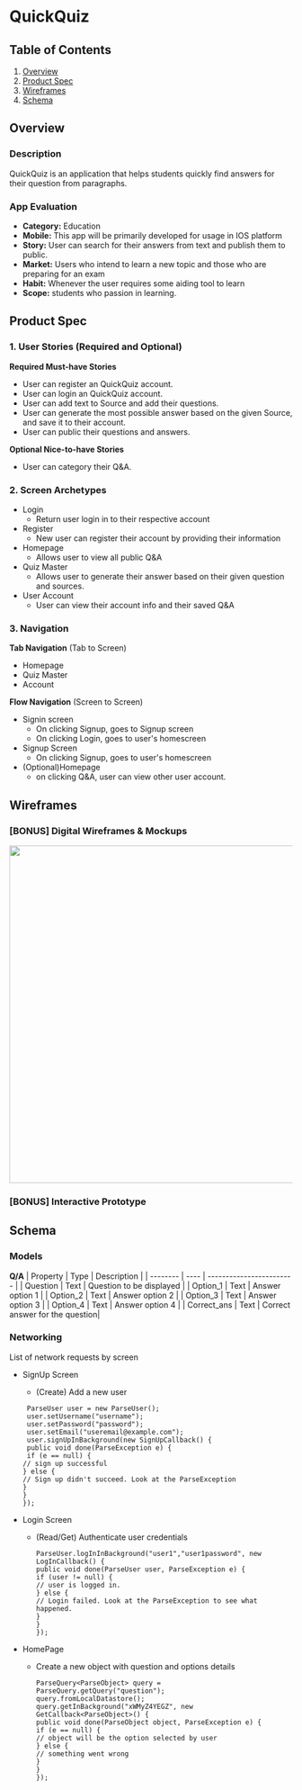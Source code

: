 # QuickQuiz 

## Table of Contents
1. [Overview](#Overview)
1. [Product Spec](#Product-Spec)
1. [Wireframes](#Wireframes)
2. [Schema](#Schema)

## Overview
### Description
QuickQuiz is an application that helps students quickly find answers for their question from paragraphs.  

### App Evaluation
- **Category:** Education
- **Mobile:** This app will be primarily developed for usage in IOS platform
- **Story:** User can search for their answers from text and publish them to public.
- **Market:** Users who intend to learn a new topic and those who are preparing for an exam
- **Habit:** Whenever the user requires some aiding tool to learn
- **Scope:** students who passion in learning. 

## Product Spec

### 1. User Stories (Required and Optional)

**Required Must-have Stories**

* User can register an QuickQuiz account.
* User can login an QuickQuiz account.
* User can add text to Source and add their questions.
* User can generate the most possible answer based on the given Source, and save it to their account.
* User can public their questions and answers.  

**Optional Nice-to-have Stories**
* User can category their Q&A.

### 2. Screen Archetypes

* Login
   * Return user login in to their respective account
* Register
   * New user can register their account by providing their information
* Homepage
    * Allows user to view all public Q&A
* Quiz Master
    * Allows user to generate their answer based on their given question and sources.
* User Account
    * User can view their account info and their saved Q&A

### 3. Navigation

**Tab Navigation** (Tab to Screen)

* Homepage
* Quiz Master
* Account

**Flow Navigation** (Screen to Screen)

* Signin screen
    * On clicking Signup, goes to Signup screen
    * On clicking Login, goes to user's homescreen
* Signup Screen
   * On clicking Signup, goes to user's homescreen
* (Optional)Homepage
    * on clicking Q&A, user can view other user account.

## Wireframes

### [BONUS] Digital Wireframes & Mockups
<img src="https://imgur.com/CQLkkVT.gif" width=600>

### [BONUS] Interactive Prototype

## Schema 
### Models
**Q/A**
| Property | Type | Description              |
| -------- | ---- | ------------------------ |
| Question | Text | Question to be displayed |
| Option_1 | Text | Answer option 1          |
| Option_2 | Text | Answer option 2          |
| Option_3 | Text | Answer option 3          |
| Option_4 | Text | Answer option 4          |
| Correct_ans | Text  | Correct answer for the question|

### Networking
List of network requests by screen
- SignUp Screen
    - (Create) Add a new user
    ```
     ParseUser user = new ParseUser();
     user.setUsername("username");
     user.setPassword("password");
     user.setEmail("useremail@example.com");
     user.signUpInBackground(new SignUpCallback() {
     public void done(ParseException e) {
     if (e == null) {
    // sign up successful 
    } else {
    // Sign up didn't succeed. Look at the ParseException
    }
    }
    });
    ```
- Login Screen
    - (Read/Get) Authenticate user credentials
        
         ```
         ParseUser.logInInBackground("user1","user1password", new LogInCallback() {
         public void done(ParseUser user, ParseException e) {
         if (user != null) {
         // user is logged in.
         } else {
         // Login failed. Look at the ParseException to see what happened.
         }
         }
         });
         ```
        
    
    
- HomePage
    - Create a new object with question and options details

        ```
        ParseQuery<ParseObject> query = ParseQuery.getQuery("question");
        query.fromLocalDatastore();
        query.getInBackground("xWMyZ4YEGZ", new GetCallback<ParseObject>() {
        public void done(ParseObject object, ParseException e) {
        if (e == null) {
        // object will be the option selected by user
        } else {
        // something went wrong
        }
        }
        });
        ```

